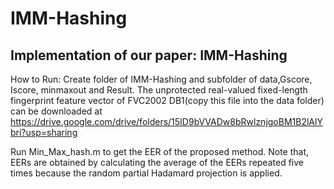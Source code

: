 # IMM-Hashing
Implementation of our paper: IMM-Hashing
----------------------------
How to Run:
Create folder of IMM-Hashing and subfolder of data,Gscore, Iscore, minmaxout and Result.
The unprotected real-valued fixed-length fingerprint feature vector of FVC2002 DB1(copy this file into the data folder) can be downloaded at https://drive.google.com/drive/folders/15ID9bVVADw8bRwlznjgoBM1B2lAlYbri?usp=sharing

Run Min_Max_hash.m to get the EER of the proposed method.
Note that,  EERs are obtained by calculating the average
of the EERs repeated five times because the random partial
Hadamard projection is applied.
